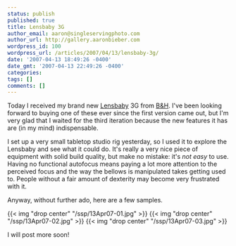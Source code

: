 ```yaml
---
status: publish
published: true
title: Lensbaby 3G
author_email: aaron@singleservingphoto.com
author_url: http://gallery.aaronbieber.com
wordpress_id: 100
wordpress_url: /articles/2007/04/13/lensbaby-3g/
date: '2007-04-13 18:49:26 -0400'
date_gmt: '2007-04-13 22:49:26 -0400'
categories:
tags: []
comments: []
---
```

Today I received my brand new [Lensbaby](http://www.lensbabies.com/) 3G
from [B&H](http://www.bhphoto.com/). I've been looking forward to buying
one of these ever since the first version came out, but I'm very glad
that I waited for the third iteration because the new features it has
are (in my mind) indispensable.

I set up a very small tabletop studio rig yesterday, so I used it to
explore the Lensbaby and see what it could do. It's really a very nice
piece of equipment with solid build quality, but make no mistake: it's
*not easy* to use. Having no functional autofocus means paying a lot
more attention to the perceived focus and the way the bellows is
manipulated takes getting used to. People without a fair amount of
dexterity may become very frustrated with it.

Anyway, without further ado, here are a few samples.

{{< img "drop center" "/ssp/13Apr07-01.jpg" >}}
 {{< img "drop center" "/ssp/13Apr07-02.jpg" >}}
 {{< img "drop center" "/ssp/13Apr07-03.jpg" >}}

I will post more soon!
